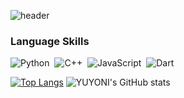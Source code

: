 ![header](https://capsule-render.vercel.app/api?type=waving&color=0:B2BED9,90:B7D4CD&height=200&&section=footer&text=Welcome%20to%20My%20Code%20Space!&fontSize=55&fontColor=FFFFFF&borderRadius=30&animation=twinkling&fontAlignY=65)

### Language Skills

![Python](https://img.shields.io/badge/python-3670A0?style=for-the-badge&logo=python&logoColor=ffdd54) &nbsp;![C++](https://img.shields.io/badge/C%2B%2B-00599C?style=for-the-badge&logo=c%2B%2B&logoColor=white) &nbsp;![JavaScript](https://img.shields.io/badge/JavaScript-323330?style=for-the-badge&logo=javascript&logoColor=F7DF1E) &nbsp;![Dart](https://img.shields.io/badge/Dart-0175C2?style=for-the-badge&logo=dart&logoColor=white)



[![Top Langs](https://github-readme-stats.vercel.app/api/top-langs/?username=yuyoni&layout=donut&langs_count=8&theme=discord_old_blurple)](https://github.com/anuraghazra/github-readme-stats) ![YUYONI's GitHub stats](https://github-readme-stats.vercel.app/api?username=yuyoni&show_icons=true&theme=discord_old_blurple&rank_icon=github)


